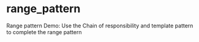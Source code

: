 # range_pattern
Range pattern Demo: Use the Chain of responsibility and template pattern to complete the range pattern 
